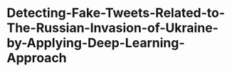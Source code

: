 # Detecting-Fake-Tweets-Related-to-The-Russian-Invasion-of-Ukraine-by-Applying-Deep-Learning-Approach